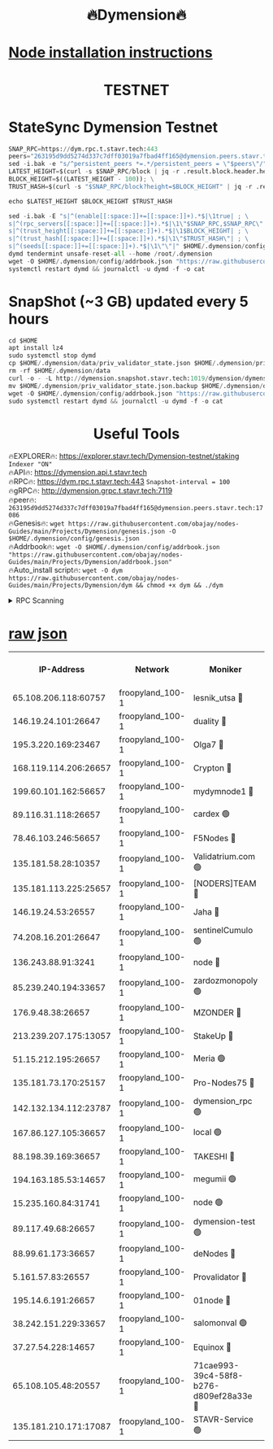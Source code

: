 <h1 align="center"> 🔥Dymension🔥</h1>

[Node installation instructions](https://github.com/obajay/nodes-Guides/tree/main/Projects/Dymension)
=

<h1 align="center"> TESTNET</h1>

# StateSync Dymension Testnet
```python
SNAP_RPC=https://dym.rpc.t.stavr.tech:443
peers="263195d9dd5274d337c7dff03019a7fbad4ff165@dymension.peers.stavr.tech:17086"
sed -i.bak -e "s/^persistent_peers *=.*/persistent_peers = \"$peers\"/" $HOME/.dymension/config/config.toml
LATEST_HEIGHT=$(curl -s $SNAP_RPC/block | jq -r .result.block.header.height); \
BLOCK_HEIGHT=$((LATEST_HEIGHT - 100)); \
TRUST_HASH=$(curl -s "$SNAP_RPC/block?height=$BLOCK_HEIGHT" | jq -r .result.block_id.hash)

echo $LATEST_HEIGHT $BLOCK_HEIGHT $TRUST_HASH

sed -i.bak -E "s|^(enable[[:space:]]+=[[:space:]]+).*$|\1true| ; \
s|^(rpc_servers[[:space:]]+=[[:space:]]+).*$|\1\"$SNAP_RPC,$SNAP_RPC\"| ; \
s|^(trust_height[[:space:]]+=[[:space:]]+).*$|\1$BLOCK_HEIGHT| ; \
s|^(trust_hash[[:space:]]+=[[:space:]]+).*$|\1\"$TRUST_HASH\"| ; \
s|^(seeds[[:space:]]+=[[:space:]]+).*$|\1\"\"|" $HOME/.dymension/config/config.toml
dymd tendermint unsafe-reset-all --home /root/.dymension
wget -O $HOME/.dymension/config/addrbook.json "https://raw.githubusercontent.com/obajay/nodes-Guides/main/Projects/Dymension/addrbook.json"
systemctl restart dymd && journalctl -u dymd -f -o cat

```
# SnapShot (~3 GB) updated every 5 hours
```python
cd $HOME
apt install lz4
sudo systemctl stop dymd
cp $HOME/.dymension/data/priv_validator_state.json $HOME/.dymension/priv_validator_state.json.backup
rm -rf $HOME/.dymension/data
curl -o - -L http://dymension.snapshot.stavr.tech:1019/dymension/dymension-snap.tar.lz4 | lz4 -c -d - | tar -x -C $HOME/.dymension --strip-components 2
mv $HOME/.dymension/priv_validator_state.json.backup $HOME/.dymension/data/priv_validator_state.json
wget -O $HOME/.dymension/config/addrbook.json "https://raw.githubusercontent.com/obajay/nodes-Guides/main/Projects/Dymension/addrbook.json"
sudo systemctl restart dymd && journalctl -u dymd -f -o cat
```

 <h1 align="center"> Useful Tools</h1>

🔥EXPLORER🔥:     https://explorer.stavr.tech/Dymension-testnet/staking        `Indexer "ON"` \
🔥API🔥:          https://dymension.api.t.stavr.tech \
🔥RPC🔥:          https://dym.rpc.t.stavr.tech:443                  `Snapshot-interval = 100` \
🔥gRPC🔥:         http://dymension.grpc.t.stavr.tech:7119 \
🔥peer🔥:         `263195d9dd5274d337c7dff03019a7fbad4ff165@dymension.peers.stavr.tech:17086` \
🔥Genesis🔥:     ```wget https://raw.githubusercontent.com/obajay/nodes-Guides/main/Projects/Dymension/genesis.json -O $HOME/.dymension/config/genesis.json``` \
🔥Addrbook🔥:    ```wget -O $HOME/.dymension/config/addrbook.json "https://raw.githubusercontent.com/obajay/nodes-Guides/main/Projects/Dymension/addrbook.json"``` \
🔥Auto_install script🔥: ```wget -O dym https://raw.githubusercontent.com/obajay/nodes-Guides/main/Projects/Dymension/dym && chmod +x dym && ./dym```

<details>
<summary>RPC Scanning</summary>

<h2 align="center"> We scan nodes in real time every 4 hours. And we provide the final result of RPC endpoints.
We cannot influence the operation of these nodes in any way. </h2>


```python
If Voting Power is higher than 0 --> then the Node is a validator of the network and may be subject to attack and be a potential threat to the chain.
```
```python
We marked such validators with a red symbol
```

</details>

[raw json](https://rpc-check.dymt.stavr.tech/dymt/rpc-dymt-result.json)
=


<table><tr><th>IP-Address</th><th>Network</th><th>Moniker</th><th>Latest Block Height</th><th>Earliest Block Height</th><th>Catching Up</th><th>Tx Index</th><th>Voting Power</th><th>Scan Time</th></tr><tr><td>65.108.206.118:60757</td><td>froopyland_100-1</td><td>lesnik_utsa 🔴</td><td>1599735</td><td>1</td><td>False</td><td>on</td><td>1</td><td>2023-12-07T23:26:24.558030663UTC</td></tr><tr><td>146.19.24.101:26647</td><td>froopyland_100-1</td><td>duality 🔴</td><td>1599737</td><td>1</td><td>False</td><td>on</td><td>1</td><td>2023-12-07T23:26:40.832415805UTC</td></tr><tr><td>195.3.220.169:23467</td><td>froopyland_100-1</td><td>Olga7 🔴</td><td>1599740</td><td>1</td><td>False</td><td>on</td><td>1</td><td>2023-12-07T23:26:55.543997642UTC</td></tr><tr><td>168.119.114.206:26657</td><td>froopyland_100-1</td><td>Crypton 🔴</td><td>1599741</td><td>1</td><td>False</td><td>off</td><td>1</td><td>2023-12-07T23:27:01.536219645UTC</td></tr><tr><td>199.60.101.162:56657</td><td>froopyland_100-1</td><td>mydymnode1 🔴</td><td>1599735</td><td>106001</td><td>False</td><td>off</td><td>2</td><td>2023-12-07T23:26:25.223107537UTC</td></tr><tr><td>89.116.31.118:26657</td><td>froopyland_100-1</td><td>cardex 🟢</td><td>1599736</td><td>293001</td><td>False</td><td>on</td><td>0</td><td>2023-12-07T23:26:33.691029689UTC</td></tr><tr><td>78.46.103.246:56657</td><td>froopyland_100-1</td><td>F5Nodes 🔴</td><td>1599734</td><td>407001</td><td>False</td><td>off</td><td>1</td><td>2023-12-07T23:26:18.780047615UTC</td></tr><tr><td>135.181.58.28:10357</td><td>froopyland_100-1</td><td>Validatrium.com 🟢</td><td>1599739</td><td>591001</td><td>False</td><td>on</td><td>0</td><td>2023-12-07T23:26:47.728806054UTC</td></tr><tr><td>135.181.113.225:25657</td><td>froopyland_100-1</td><td>[NODERS]TEAM 🔴</td><td>1599739</td><td>737456</td><td>False</td><td>on</td><td>1</td><td>2023-12-07T23:26:48.130264932UTC</td></tr><tr><td>146.19.24.53:26557</td><td>froopyland_100-1</td><td>Jaha 🔴</td><td>1599739</td><td>737456</td><td>False</td><td>off</td><td>1</td><td>2023-12-07T23:26:48.486308794UTC</td></tr><tr><td>74.208.16.201:26647</td><td>froopyland_100-1</td><td>sentinelCumulo 🟢</td><td>1599732</td><td>820001</td><td>False</td><td>on</td><td>0</td><td>2023-12-07T23:26:10.732306095UTC</td></tr><tr><td>136.243.88.91:3241</td><td>froopyland_100-1</td><td>node 🔴</td><td>1599739</td><td>922548</td><td>False</td><td>on</td><td>1</td><td>2023-12-07T23:26:48.771408105UTC</td></tr><tr><td>85.239.240.194:33657</td><td>froopyland_100-1</td><td>zardozmonopoly 🟢</td><td>1599742</td><td>935165</td><td>False</td><td>off</td><td>0</td><td>2023-12-07T23:27:09.037785298UTC</td></tr><tr><td>176.9.48.38:26657</td><td>froopyland_100-1</td><td>MZONDER 🔴</td><td>1599740</td><td>1006001</td><td>False</td><td>on</td><td>1</td><td>2023-12-07T23:26:55.187067645UTC</td></tr><tr><td>213.239.207.175:13057</td><td>froopyland_100-1</td><td>StakeUp 🔴</td><td>1599741</td><td>1150548</td><td>False</td><td>off</td><td>1</td><td>2023-12-07T23:27:04.183532507UTC</td></tr><tr><td>51.15.212.195:26657</td><td>froopyland_100-1</td><td>Meria 🟢</td><td>1599732</td><td>1238063</td><td>False</td><td>on</td><td>0</td><td>2023-12-07T23:26:07.232472063UTC</td></tr><tr><td>135.181.73.170:25157</td><td>froopyland_100-1</td><td>Pro-Nodes75 🔴</td><td>1599734</td><td>1299734</td><td>False</td><td>on</td><td>1</td><td>2023-12-07T23:26:20.114833540UTC</td></tr><tr><td>142.132.134.112:23787</td><td>froopyland_100-1</td><td>dymension_rpc 🟢</td><td>1599737</td><td>1299737</td><td>False</td><td>on</td><td>0</td><td>2023-12-07T23:26:38.078444109UTC</td></tr><tr><td>167.86.127.105:36657</td><td>froopyland_100-1</td><td>local 🟢</td><td>1599740</td><td>1318001</td><td>False</td><td>off</td><td>0</td><td>2023-12-07T23:26:58.683033893UTC</td></tr><tr><td>88.198.39.169:36657</td><td>froopyland_100-1</td><td>TAKESHI 🔴</td><td>1599732</td><td>1330001</td><td>False</td><td>on</td><td>1</td><td>2023-12-07T23:26:10.970215086UTC</td></tr><tr><td>194.163.185.53:14657</td><td>froopyland_100-1</td><td>megumii 🟢</td><td>1599734</td><td>1390788</td><td>False</td><td>on</td><td>0</td><td>2023-12-07T23:26:19.716859726UTC</td></tr><tr><td>15.235.160.84:31741</td><td>froopyland_100-1</td><td>node 🟢</td><td>1599732</td><td>1435053</td><td>False</td><td>on</td><td>0</td><td>2023-12-07T23:26:12.015669285UTC</td></tr><tr><td>89.117.49.68:26657</td><td>froopyland_100-1</td><td>dymension-test 🟢</td><td>1599741</td><td>1473622</td><td>False</td><td>on</td><td>0</td><td>2023-12-07T23:27:01.892812117UTC</td></tr><tr><td>88.99.61.173:36657</td><td>froopyland_100-1</td><td>deNodes 🔴</td><td>1599739</td><td>1501386</td><td>False</td><td>off</td><td>1</td><td>2023-12-07T23:26:47.294287067UTC</td></tr><tr><td>5.161.57.83:26557</td><td>froopyland_100-1</td><td>Provalidator 🔴</td><td>1599732</td><td>1503071</td><td>False</td><td>on</td><td>1</td><td>2023-12-07T23:26:07.918903022UTC</td></tr><tr><td>195.14.6.191:26657</td><td>froopyland_100-1</td><td>01node 🔴</td><td>1599741</td><td>1561776</td><td>False</td><td>on</td><td>1</td><td>2023-12-07T23:27:01.285509707UTC</td></tr><tr><td>38.242.151.229:33657</td><td>froopyland_100-1</td><td>salomonval 🟢</td><td>1599740</td><td>1569001</td><td>False</td><td>off</td><td>0</td><td>2023-12-07T23:26:55.896837068UTC</td></tr><tr><td>37.27.54.228:14657</td><td>froopyland_100-1</td><td>Equinox 🔴</td><td>1599740</td><td>1589489</td><td>False</td><td>on</td><td>1</td><td>2023-12-07T23:26:58.339182434UTC</td></tr><tr><td>65.108.105.48:20557</td><td>froopyland_100-1</td><td>71cae993-39c4-58f8-b276-d809ef28a33e 🔴</td><td>1599737</td><td>1590001</td><td>False</td><td>on</td><td>1</td><td>2023-12-07T23:26:38.406253655UTC</td></tr><tr><td>135.181.210.171:17087</td><td>froopyland_100-1</td><td>STAVR-Service 🟢</td><td>1599733</td><td>1596842</td><td>False</td><td>on</td><td>0</td><td>2023-12-07T23:26:16.468348933UTC</td></tr></table>
